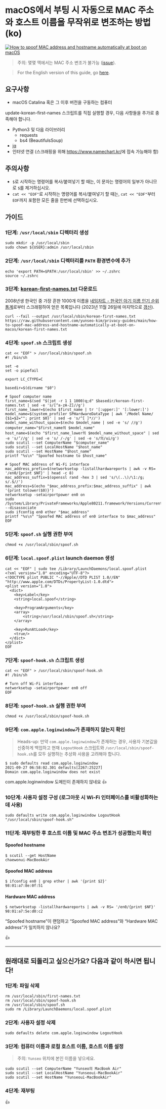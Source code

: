 <!--
Title: macOS에서 부팅 시 자동으로 MAC 주소와 호스트 이름을 무작위로 변조하는 방법
Description: Learn how to spoof MAC address and hostname automatically at boot on macOS.
Author: Sun Knudsen <https://github.com/sunknudsen>
Contributors: Yunseo Kim <https://github.com/yunseo-kim>
Reviewers:
Publication date: 2020-11-26T00:00:00.000Z
Listed: true
Pinned:
-->

# macOS에서 부팅 시 자동으로 MAC 주소와 호스트 이름을 무작위로 변조하는 방법 (ko)

[![How to spoof MAC address and hostname automatically at boot on macOS](how-to-spoof-mac-address-and-hostname-automatically-at-boot-on-macos.jpg)](https://www.youtube.com/watch?v=ASXANpr_zX8 "How to spoof MAC address and hostname automatically at boot on macOS")

> 주의: 몇몇 맥에서는 MAC 주소 변조가 불가능 ([issue](https://github.com/sunknudsen/privacy-guides/issues/15)).

> For the English version of this guide, go [here](https://github.com/yunseo-kim/privacy-guides/blob/main/how-to-spoof-mac-address-and-hostname-automatically-at-boot-on-macos/README.md).

## 요구사항

- macOS Catalina 혹은 그 이후 버전을 구동하는 컴퓨터

update-korean-first-names 스크립트를 직접 실행할 경우, 다음 사항들을 추가로 충족해야 합니다.
- Python3 및 다음 라이브러리
  - requests
  - bs4 (BeautifulsSoup)
- [jq](https://jqlang.github.io/jq/)
- 인터넷 연결 (스크래핑을 위해 <https://www.namechart.kr/>에 접속 가능해야 함)

## 주의사항

- `$`로 시작하는 명령어를 복사/붙여넣기 할 때는, 이 문자는 명령어의 일부가 아니므로 `$`를 제거하십시오.
- `cat << "EOF"`로 시작하는 명령어를 복사/붙여넣기 할 때는, `cat << "EOF"`부터 `EOF`까지 포함한 모든 줄을 한번에 선택하십시오.

## 가이드

### 1단계: `/usr/local/sbin` 디렉터리 생성

```shell
sudo mkdir -p /usr/local/sbin
sudo chown ${USER}:admin /usr/local/sbin
```

### 2단계: `/usr/local/sbin` 디렉터리를 `PATH` 환경변수에 추가

```shell
echo 'export PATH=$PATH:/usr/local/sbin' >> ~/.zshrc
source ~/.zshrc
```

### 3단계: [korean-first-names.txt](./korean-first-names.txt) 다운로드

2008년생 한국인 중 가장 흔한 1000개 이름을 [네임차트 - 한국인 아기 이름 인기 순위 통계](https://www.namechart.kr/chart/2008)로부터 스크래핑하여 얻은 목록입니다 (2023년 11월 26일에 마지막으로 [갱신](./misc/update-korean-first-names.sh)).

```shell
curl --fail --output /usr/local/sbin/korean-first-names.txt https://raw.githubusercontent.com/yunseo-kim/privacy-guides/main/how-to-spoof-mac-address-and-hostname-automatically-at-boot-on-macos/korean-first-names.txt
```

### 4단계: `spoof.sh` 스크립트 생성

```shell
cat << "EOF" > /usr/local/sbin/spoof.sh
#! /bin/sh

set -e
set -o pipefail

export LC_CTYPE=C

basedir=$(dirname "$0")

# Spoof computer name
first_name=$(sed "$(jot -r 1 1 1000)q;d" $basedir/korean-first-names.txt | sed -e 's/[^a-zA-Z]//g')
first_name_lower=$(echo $first_name | tr '[:upper:]' '[:lower:]')
model_name=$(system_profiler SPHardwareDataType | awk '/Model Name/ {$1=$2=""; print $0}' | sed -e 's/^[ ]*//')
model_name_without_space=$(echo $model_name | sed -e 's/ //g')
computer_name="$first_name의 $model_name"
host_name=$(echo "$first_name_lower의 $model_name_without_space" | sed -e 's/’//g' | sed -e 's/ /-/g' | sed -e 's/의/ui/g')
sudo scutil --set ComputerName "$computer_name"
sudo scutil --set LocalHostName "$host_name"
sudo scutil --set HostName "$host_name"
printf "%s\n" "Spoofed hostname to $host_name"

# Spoof MAC address of Wi-Fi interface
mac_address_prefix=$(networksetup -listallhardwareports | awk -v RS= '/en0/{print $NF}' | head -c 8)
mac_address_suffix=$(openssl rand -hex 3 | sed 's/\(..\)/\1:/g; s/.$//')
mac_address=$(echo "$mac_address_prefix:$mac_address_suffix" | awk '{print tolower($0)}')
networksetup -setairportpower en0 on
sudo /System/Library/PrivateFrameworks/Apple80211.framework/Versions/Current/Resources/airport --disassociate
sudo ifconfig en0 ether "$mac_address"
printf "%s\n" "Spoofed MAC address of en0 interface to $mac_address"
EOF
```

### 5단계: `spoof.sh` 실행 권한 부여

```shell
chmod +x /usr/local/sbin/spoof.sh
```

### 6단계: `local.spoof.plist` launch daemon 생성

```shell
cat << "EOF" | sudo tee /Library/LaunchDaemons/local.spoof.plist
<?xml version="1.0" encoding="UTF-8"?>
<!DOCTYPE plist PUBLIC "-//Apple//DTD PLIST 1.0//EN" "http://www.apple.com/DTDs/PropertyList-1.0.dtd">
<plist version="1.0">
  <dict>
    <key>Label</key>
    <string>local.spoof</string>

    <key>ProgramArguments</key>
    <array>
        <string>/usr/local/sbin/spoof.sh</string>
    </array>

    <key>RunAtLoad</key>
    <true/>
  </dict>
</plist>
EOF
```

### 7단계: `spoof-hook.sh` 스크립트 생성

```shell
cat << "EOF" > /usr/local/sbin/spoof-hook.sh
#! /bin/sh

# Turn off Wi-Fi interface
networksetup -setairportpower en0 off
EOF
```

### 8단계: `spoof-hook.sh` 실행 권한 부여

```shell
chmod +x /usr/local/sbin/spoof-hook.sh
```

### 9단계: `com.apple.loginwindow`가 존재하지 않는지 확인

> Heads-up: 만약 `com.apple.loginwindow`가 존재하는 경우, 사용자 기본값을 신중하게 백업하고 현재 `LogoutHook` 스크립트와 `/usr/local/sbin/spoof-hook.sh`를 모두 실행하는 추상화 사용을 고려해야 합니다.

```console
$ sudo defaults read com.apple.loginwindow
2021-09-27 06:58:02.301 defaults[2267:25227]
Domain com.apple.loginwindow does not exist
```

com.apple.loginwindow 도메인이 존재하지 않네요 👍

### 10단계: 사용자 설정 구성 (로그아웃 시 Wi-Fi 인터페이스를 비활성화하는 데 사용)

```shell
sudo defaults write com.apple.loginwindow LogoutHook "/usr/local/sbin/spoof-hook.sh"
```

### 11단계: 재부팅한 후 호스트 이름 및 MAC 주소 변조가 성공했는지 확인

#### Spoofed hostname

```console
$ scutil --get HostName
chaewonui-MacBookAir
```

#### Spoofed MAC address

```console
$ ifconfig en0 | grep ether | awk '{print $2}'
98:01:a7:8e:0f:51
```

#### Hardware MAC address

```console
$ networksetup -listallhardwareports | awk -v RS= '/en0/{print $NF}'
98:01:a7:5e:d0:c2
```

“Spoofed hostname”이 랜덤하고 “Spoofed MAC address”와 “Hardware MAC address”가 일치하지 않나요?

👍

---

## 원래대로 되돌리고 싶으신가요? 다음과 같이 하시면 됩니다!

### 1단계: 파일 삭제

```shell
rm /usr/local/sbin/first-names.txt
rm /usr/local/sbin/spoof-hook.sh
rm /usr/local/sbin/spoof.sh
sudo rm /Library/LaunchDaemons/local.spoof.plist
```

### 2단계: 사용자 설정 삭제

```shell
sudo defaults delete com.apple.loginwindow LogoutHook
```

### 3단계: 컴퓨터 이름과 로컬 호스트 이름, 호스트 이름 설정

> 주의: `Yunseo` 위치에 본인 이름을 넣으세요.

```shell
sudo scutil --set ComputerName "Yunseo의 MacBook Air"
sudo scutil --set LocalHostName "Yunseoui-MacBookAir"
sudo scutil --set HostName "Yunseoui-MacBookAir"
```

### 4단계: 재부팅

👍
